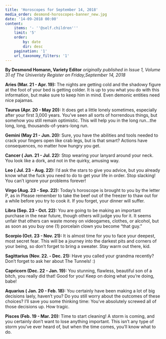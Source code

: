 ```yaml
---
title: 'Horoscopes for September 14, 2018'
media_order: desmond-horoscopes-banner_new.jpg
date: '14-09-2018 00:00'
content:
    items: '- ''@self.children'''
    limit: '5'
    order:
        by: date
        dir: desc
    pagination: '1'
    url_taxonomy_filters: '1'
---
```


**By Desmond Homann, Variety Editor** _originally published in Issue 1, Volume 31 of The Univeristy Register on Friday,September 14, 2018_

**Aries (Mar. 21 - Apr. 19):** The nights are getting cold and the shadowy figure at the foot of your bed is getting colder. It is up to you what you do with this information, but make sure to keep him in mind. Even demonic entities need nice pajamas.

**Taurus (Apr. 20 - May 20):** It does get a little lonely sometimes, especially after your first 3,000 years. You’ve seen all sorts of horrendous things, but somehow you still remain optimistic. This will help you in the long run...the long, long, thousands-of-years-long run.

**Gemini (May 21 - Jun. 20):** Sure, you have the abilities and tools needed to crack your fingers open like crab legs, but is that smart? Actions have consequences, no matter how hungry you get.

**Cancer ( Jun. 21 - Jul. 22):** Stop wearing your lanyard around your neck. You look like a dork, and not in the quirky, amusing way.

**Leo ( Jul. 23 - Aug. 22):** I’d ask the stars to give you advice, but you already know what the fuck you need to do to get your life in order. Stop slacking! You can’t ignore your problems forever!

**Virgo (Aug. 23 - Sep. 22):** Today’s horoscope is brought to you by the letter P, as in Please remember to take the beef out of the freezer to thaw out for a while before you try to cook it. If you forget, your dinner will suffer.

**Libra (Sep. 23 - Oct. 22):** You are going to be making an important purchase in the near future, though others will judge you for it. It seems unfair that others can waste money on videogames, clothes, or alcohol, but as soon as you buy one (1) porcelain clown you become “that guy.”

**Scorpio (Oct. 23 - Nov. 21):** It is almost time for you to face your deepest, most secret fear. This will be a journey into the darkest pits and corners of your being, so don’t forget to bring a sweater. Stay warm out there, kid.

**Sagittarius (Nov. 22. - Dec. 21):** Have you called your grandma recently? Don’t forget to ask her about The Tunnels! :)

**Capricorn (Dec. 22 - Jan. 19):** You stunning, flawless, beautiful son of a bitch, you really did that! Good for you! Keep on doing what you’re doing, babe!

**Aquarius ( Jan. 20 - Feb. 18):** You certainly have been making a lot of big decisions laely, haven’t you? Do you still worry about the outcomes of these choices? I’ll save you some thinking time: You’ve absolutely screwed all of those decisions up. How tragic.

**Pisces (Feb. 19 - Mar. 20):** Time to start cleaning! A storm is coming, and you certainly don’t want to lose anything important. This isn’t any type of storm you’ve ever heard of, but when the time comes, you’ll know what to do.